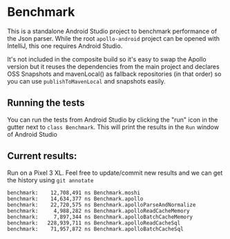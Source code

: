 # Benchmark

This is a standalone Android Studio project to benchmark performance of the Json parser. While the root `apollo-android` project can be opened with IntelliJ, this one requires Android Studio.

It's not included in the composite build so it's easy to swap the Apollo version but it reuses the dependencies from the main project and declares OSS Snapshots and mavenLocal() as fallback repositories (in that order) so you can use `publishToMavenLocal` and snapshots easily.

## Running the tests

You can run the tests from Android Studio by clicking the "run" icon in the gutter next to `class Benchmark`. This will print the results in the `Run` window of Android Studio

## Current results:

Run on a Pixel 3 XL. Feel free to update/commit new results and we can get the history using `git annotate`

```
benchmark:    12,708,491 ns Benchmark.moshi
benchmark:    14,634,377 ns Benchmark.apollo
benchmark:    22,720,575 ns Benchmark.apolloParseAndNormalize
benchmark:     4,988,282 ns Benchmark.apolloReadCacheMemory
benchmark:     7,897,344 ns Benchmark.apolloBatchCacheMemory
benchmark:   228,939,711 ns Benchmark.apolloReadCacheSql
benchmark:    71,957,872 ns Benchmark.apolloBatchCacheSql
```
